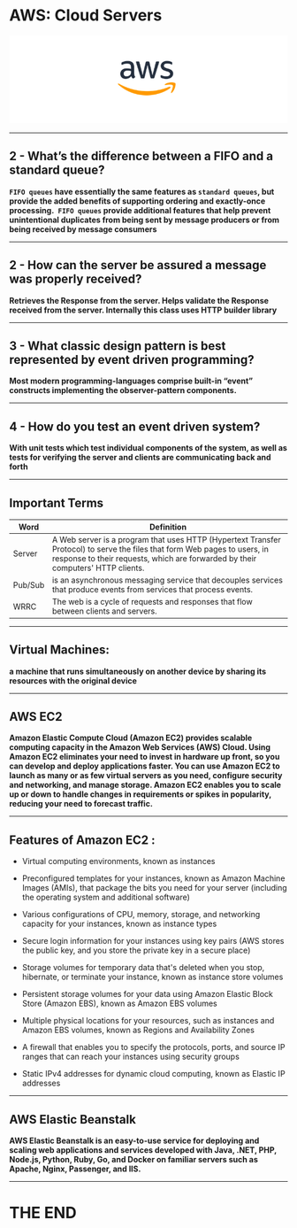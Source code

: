 #  AWS: Cloud Servers

![aws](imgs/aws-logo.png)

---

## 2 - What’s the difference between a FIFO and a standard queue?

**`FIFO queues` have essentially the same features as `standard queues`, but provide the added benefits of supporting ordering and exactly-once processing.` FIFO queues` provide additional features that help prevent unintentional duplicates from being sent by message producers or from being received by message consumers**

---

## 2 - How can the server be assured a message was properly received?

**Retrieves the Response from the server. Helps validate the Response received from the server. Internally this class uses HTTP builder library**

---

## 3 - What classic design pattern is best represented by event driven programming?

**Most modern programming-languages comprise built-in “event” constructs implementing the observer-pattern components.**

---

## 4 - How do you test an event driven system?

**With unit tests which test individual components of the system, as well as tests for verifying the server and clients are communicating back and forth**

---

## Important Terms


Word | Definition 
------------ | -------------
Server | A Web server is a program that uses HTTP (Hypertext Transfer Protocol) to serve the files that form Web pages to users, in response to their requests, which are forwarded by their computers' HTTP clients.
Pub/Sub |is an asynchronous messaging service that decouples services that produce events from services that process events.
WRRC | The web is a cycle of requests and responses that flow between clients and servers.


---

## Virtual Machines:

**a machine that runs simultaneously on another device by sharing its resources with the original device**

---

## AWS EC2

**Amazon Elastic Compute Cloud (Amazon EC2) provides scalable computing capacity in the Amazon Web Services (AWS) Cloud. Using Amazon EC2 eliminates your need to invest in hardware up front, so you can develop and deploy applications faster. You can use Amazon EC2 to launch as many or as few virtual servers as you need, configure security and networking, and manage storage. Amazon EC2 enables you to scale up or down to handle changes in requirements or spikes in popularity, reducing your need to forecast traffic.**

---

## Features of Amazon EC2 :

- Virtual computing environments, known as instances

- Preconfigured templates for your instances, known as Amazon Machine Images (AMIs), that package the bits you need for your server (including the operating system and additional software)

- Various configurations of CPU, memory, storage, and networking capacity for your instances, known as instance types

- Secure login information for your instances using key pairs (AWS stores the public key, and you store the private key in a secure place)

- Storage volumes for temporary data that's deleted when you stop, hibernate, or terminate your instance, known as instance store volumes

- Persistent storage volumes for your data using Amazon Elastic Block Store (Amazon EBS), known as Amazon EBS volumes

- Multiple physical locations for your resources, such as instances and Amazon EBS volumes, known as Regions and Availability Zones

- A firewall that enables you to specify the protocols, ports, and source IP ranges that can reach your instances using security groups

- Static IPv4 addresses for dynamic cloud computing, known as Elastic IP addresses

---

## AWS Elastic Beanstalk 

**AWS Elastic Beanstalk is an easy-to-use service for deploying and scaling web applications and services developed with Java, .NET, PHP, Node.js, Python, Ruby, Go, and Docker on familiar servers such as Apache, Nginx, Passenger, and IIS.**

---

# THE END 